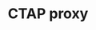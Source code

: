 ---
lang: en
layout: doc
permalink: /doc/ctap-proxy/
redirect_from: /doc/u2f-proxy/
redirect_to: https://doc.qubes-os.org/en/latest/user/security-in-qubes/ctap-proxy.html
ref: 167
title: CTAP proxy
---